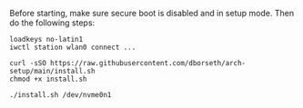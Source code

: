 Before starting, make sure secure boot is disabled and in setup mode. Then do the following steps:

```
loadkeys no-latin1
iwctl station wlan0 connect ...

curl -sSO https://raw.githubusercontent.com/dborseth/arch-setup/main/install.sh
chmod +x install.sh

./install.sh /dev/nvme0n1
```